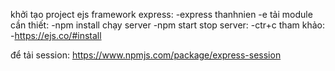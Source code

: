 khởi tạo project ejs framework express:
-express thanhnien -e
tải module cần thiết:
-npm install
chạy server
-npm start
stop server:
-ctr+c
tham khảo: -https://ejs.co/#install

để tải session:
https://www.npmjs.com/package/express-session
